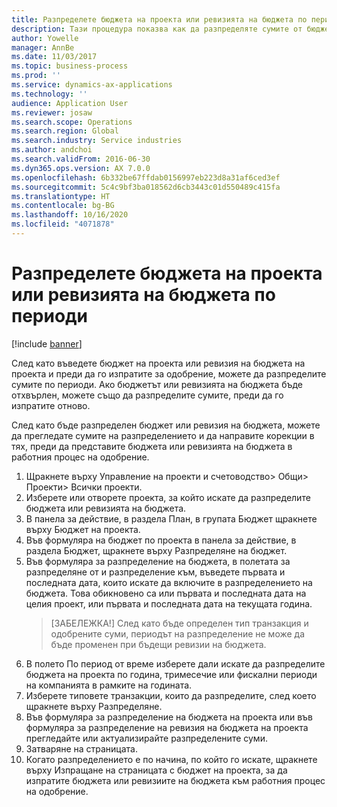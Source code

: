 ```yaml
---
title: Разпределете бюджета на проекта или ревизията на бюджета по периоди
description: Тази процедура показва как да разпределяте сумите от бюджета на проекта по периоди.
author: Yowelle
manager: AnnBe
ms.date: 11/03/2017
ms.topic: business-process
ms.prod: ''
ms.service: dynamics-ax-applications
ms.technology: ''
audience: Application User
ms.reviewer: josaw
ms.search.scope: Operations
ms.search.region: Global
ms.search.industry: Service industries
ms.author: andchoi
ms.search.validFrom: 2016-06-30
ms.dyn365.ops.version: AX 7.0.0
ms.openlocfilehash: 6b332be67ffdab0156997eb223d8a31af6ced3ef
ms.sourcegitcommit: 5c4c9bf3ba018562d6cb3443c01d550489c415fa
ms.translationtype: HT
ms.contentlocale: bg-BG
ms.lasthandoff: 10/16/2020
ms.locfileid: "4071878"
---
```

# <a name="allocate-a-project-budget-or-budget-revision-across-periods"></a>Разпределете бюджета на проекта или ревизията на бюджета по периоди

[!include [banner](../../includes/banner.md)]

След като въведете бюджет на проекта или ревизия на бюджета на проекта и преди да го изпратите за одобрение, можете да разпределите сумите по периоди. Ако бюджетът или ревизията на бюджета бъде отхвърлен, можете също да разпределите сумите, преди да го изпратите отново. 

След като бъде разпределен бюджет или ревизия на бюджета, можете да прегледате сумите на разпределението и да направите корекции в тях, преди да представите бюджета или ревизията на бюджета в работния процес на одобрение. 

1. Щракнете върху Управление на проекти и счетоводство> Общи> Проекти> Всички проекти. 
2. Изберете или отворете проекта, за който искате да разпределите бюджета или ревизията на бюджета. 
3. В панела за действие, в раздела План, в групата Бюджет щракнете върху Бюджет на проекта. 
4. Във формуляра на бюджет по проекта в панела за действие, в раздела Бюджет, щракнете върху Разпределяне на бюджет. 
5. Във формуляра за разпределение на бюджета, в полетата за разпределяне от и разпределение към, въведете първата и последната дата, които искате да включите в разпределението на бюджета. Това обикновено са или първата и последната дата на целия проект, или първата и последната дата на текущата година.  
   > [ЗАБЕЛЕЖКА!] След като бъде определен тип транзакция и одобрените суми, периодът на разпределение не може да бъде променен при бъдещи ревизии на бюджета. 
6. В полето По период от време изберете дали искате да разпределите бюджета на проекта по година, тримесечие или фискални периоди на компанията в рамките на годината.
7. Изберете типовете транзакции, които да разпределите, след което щракнете върху Разпределяне. 
8. Във формуляра за разпределение на бюджета на проекта или във формуляра за разпределение на ревизия на бюджета на проекта прегледайте или актуализирайте разпределените суми. 
9. Затваряне на страницата.
10. Когато разпределението е по начина, по който го искате, щракнете върху Изпращане на страницата с бюджет на проекта, за да изпратите бюджета или ревизиите на бюджета към работния процес на одобрение.  


